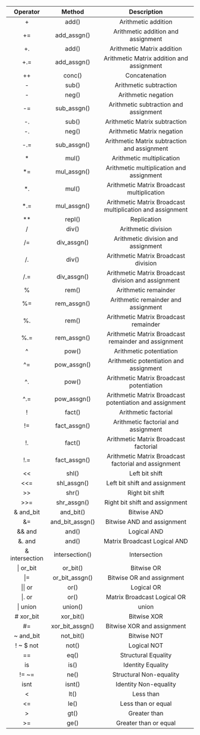 Operator | Method | Description
:------: | :----: | :---------:
\+ | add() | Arithmetic addition
\+= | add_assgn() | Arithmetic addition and assignment
\+. | add() | Arithmetic Matrix addition
\+.= | add_assgn() | Arithmetic Matrix addition and assignment
\++ | conc() | Concatenation
\- | sub() | Arithmetic subtraction
\- | neg() | Arithmetic negation
\-= | sub_assgn() | Arithmetic subtraction and assignment
\-. | sub() | Arithmetic Matrix subtraction
\-. | neg() | Arithmetic Matrix negation
\-.= | sub_assgn() | Arithmetic Matrix subtraction and assignment
\* | mul() | Arithmetic multiplication
\*= | mul_assgn() | Arithmetic multiplication and assignment
\*. | mul() | Arithmetic Matrix Broadcast multiplication
\*.= | mul_assgn() | Arithmetic Matrix Broadcast multiplication and assignment
\** | repl() | Replication
\/ | div() | Arithmetic division
\/= | div_assgn() | Arithmetic division and assignment
\/. | div() | Arithmetic Matrix Broadcast division
\/.= | div_assgn() | Arithmetic Matrix Broadcast division and assignment
\% | rem() | Arithmetic remainder
\%= | rem_assgn() | Arithmetic remainder and assignment
\%. | rem() | Arithmetic Matrix Broadcast remainder
\%.= | rem_assgn() | Arithmetic Matrix Broadcast remainder and assignment
\^ | pow() | Arithmetic potentiation
\^= | pow_assgn() | Arithmetic potentiation and assignment
\^. | pow() | Arithmetic Matrix Broadcast potentiation
\^.= | pow_assgn() | Arithmetic Matrix Broadcast potentiation and assignment
\! | fact() | Arithmetic factorial
\!= | fact_assgn() | Arithmetic factorial and assignment
\!. | fact() | Arithmetic Matrix Broadcast factorial
\!.= | fact_assgn() | Arithmetic Matrix Broadcast factorial and assignment
\<< | shl() | Left bit shift
\<<= | shl_assgn() | Left bit shift and assignment
\>> | shr() | Right bit shift
\>>= | shr_assgn() | Right bit shift and assignment
\& and_bit | and_bit() | Bitwise AND
\&= | and_bit_assgn() |  Bitwise AND and assignment
\&& and | and() | Logical AND
\&. and | and() | Matrix Broadcast Logical AND
\& intersection | intersection() | Intersection
\| or_bit | or_bit() | Bitwise OR
\|= | or_bit_assgn() |  Bitwise OR and assignment
\|\| or | or() | Logical OR
\|. or | or() | Matrix Broadcast Logical OR
\| union | union() | union
\# xor_bit | xor_bit() | Bitwise XOR
\#= | xor_bit_assgn() |  Bitwise XOR and assignment
\~ and_bit | not_bit() | Bitwise NOT
\! ~ $ not | not() | Logical NOT
\== | eq() | Structural Equality
is | is() | Identity Equality
\!= ~= | ne() | Structural Non-equality
isnt | isnt() | Identity Non-equality
\< | lt() | Less than
\<= | le() | Less than or equal
\> | gt() | Greater than
\>= | ge() | Greater than or equal
